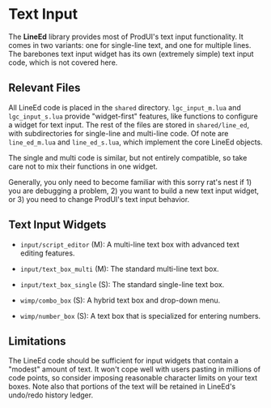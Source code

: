 # Text Input

The **LineEd** library provides most of ProdUI's text input functionality. It comes in two variants: one for single-line text, and one for multiple lines. The barebones text input widget has its own (extremely simple) text input code, which is not covered here.


## Relevant Files

All LineEd code is placed in the `shared` directory. `lgc_input_m.lua` and `lgc_input_s.lua` provide "widget-first" features, like functions to configure a widget for text input. The rest of the files are stored in `shared/line_ed`, with subdirectories for single-line and multi-line code. Of note are `line_ed_m.lua` and `line_ed_s.lua`, which implement the core LineEd objects.

The single and multi code is similar, but not entirely compatible, so take care not to mix their functions in one widget.

Generally, you only need to become familiar with this sorry rat's nest if 1) you are debugging a problem, 2) you want to build a new text input widget, or 3) you need to change ProdUI's text input behavior.


## Text Input Widgets

* `input/script_editor` (M): A multi-line text box with advanced text editing features.

* `input/text_box_multi` (M): The standard multi-line text box.

* `input/text_box_single` (S): The standard single-line text box.

* `wimp/combo_box` (S): A hybrid text box and drop-down menu.

* `wimp/number_box` (S): A text box that is specialized for entering numbers.


## Limitations

The LineEd code should be sufficient for input widgets that contain a "modest" amount of text. It won't cope well with users pasting in millions of code points, so consider imposing reasonable character limits on your text boxes. Note also that portions of the text will be retained in LineEd's undo/redo history ledger.
